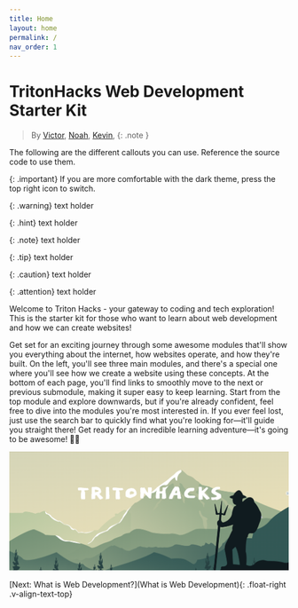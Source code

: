 ```yaml
---
title: Home
layout: home
permalink: /
nav_order: 1
---
```


# TritonHacks Web Development <br> Starter Kit

> By [Victor](https://linkedin.com/in/hsiaovictor), [Noah](), [Kevin](https://www.linkedin.com/in/kevin-shin-373183188/), 
{: .note }

The following are the different callouts you can use. Reference the source code to use them.

{: .important}
If you are more comfortable with the dark theme, press the top right icon to switch. 

{: .warning}
text holder

{: .hint}
text holder

{: .note}
text holder

{: .tip}
text holder

{: .caution}
text holder

{: .attention}
text holder

Welcome to Triton Hacks - your gateway to coding and tech exploration! This is the starter kit for those who want to learn about web development and how we can create websites!

Get set for an exciting journey through some awesome modules that'll show you everything about the internet, how websites operate, and how they're built. On the left, you'll see three main modules, and there's a special one where you'll see how we create a website using these concepts. At the bottom of each page, you'll find links to smoothly move to the next or previous submodule, making it super easy to keep learning. Start from the top module and explore downwards, but if you're already confident, feel free to dive into the modules you're most interested in. If you ever feel lost, just use the search bar to quickly find what you're looking for—it'll guide you straight there! Get ready for an incredible learning adventure—it's going to be awesome! 🚀✨

![TritonHacks Image](source/assets/images/tritonhacks.png)

[Next: What is Web Development?](What is Web Development){: .float-right .v-align-text-top}

